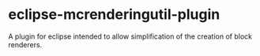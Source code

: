 eclipse-mcrenderingutil-plugin
==============================

A plugin for eclipse intended to allow simplification of the creation of block renderers.  
